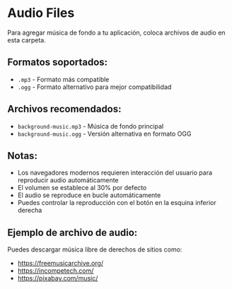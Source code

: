 # Audio Files

Para agregar música de fondo a tu aplicación, coloca archivos de audio en esta carpeta.

## Formatos soportados:
- `.mp3` - Formato más compatible
- `.ogg` - Formato alternativo para mejor compatibilidad

## Archivos recomendados:
- `background-music.mp3` - Música de fondo principal
- `background-music.ogg` - Versión alternativa en formato OGG

## Notas:
- Los navegadores modernos requieren interacción del usuario para reproducir audio automáticamente
- El volumen se establece al 30% por defecto
- El audio se reproduce en bucle automáticamente
- Puedes controlar la reproducción con el botón en la esquina inferior derecha

## Ejemplo de archivo de audio:
Puedes descargar música libre de derechos de sitios como:
- https://freemusicarchive.org/
- https://incompetech.com/
- https://pixabay.com/music/ 